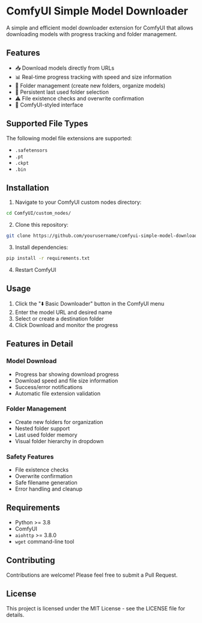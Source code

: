 # ComfyUI Simple Model Downloader

A simple and efficient model downloader extension for ComfyUI that allows downloading models with progress tracking and folder management.

## Features

- 📥 Download models directly from URLs
- 📊 Real-time progress tracking with speed and size information
- 📁 Folder management (create new folders, organize models)
- 💾 Persistent last used folder selection
- ⚠️ File existence checks and overwrite confirmation
- 🎨 ComfyUI-styled interface

## Supported File Types

The following model file extensions are supported:
- `.safetensors`
- `.pt`
- `.ckpt`
- `.bin`

## Installation

1. Navigate to your ComfyUI custom nodes directory:
```bash
cd ComfyUI/custom_nodes/
```

2. Clone this repository:
```bash
git clone https://github.com/yourusername/comfyui-simple-model-downloader
```

3. Install dependencies:
```bash
pip install -r requirements.txt
```

4. Restart ComfyUI

## Usage

1. Click the "⬇️ Basic Downloader" button in the ComfyUI menu
2. Enter the model URL and desired name
3. Select or create a destination folder
4. Click Download and monitor the progress

## Features in Detail

### Model Download
- Progress bar showing download progress
- Download speed and file size information
- Success/error notifications
- Automatic file extension validation

### Folder Management
- Create new folders for organization
- Nested folder support
- Last used folder memory
- Visual folder hierarchy in dropdown

### Safety Features
- File existence checks
- Overwrite confirmation
- Safe filename generation
- Error handling and cleanup

## Requirements

- Python >= 3.8
- ComfyUI
- `aiohttp` >= 3.8.0
- `wget` command-line tool

## Contributing

Contributions are welcome! Please feel free to submit a Pull Request.

## License

This project is licensed under the MIT License - see the LICENSE file for details. 